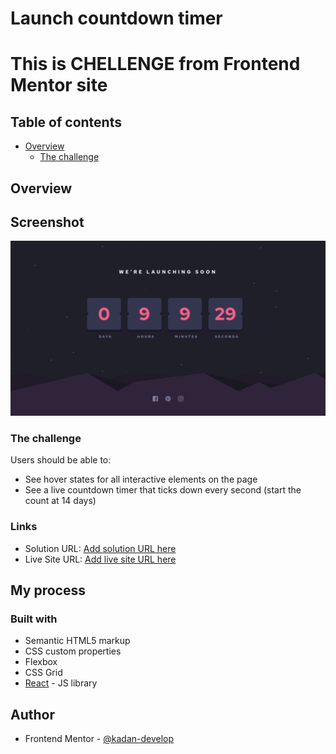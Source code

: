 # Launch countdown timer

# This is CHELLENGE from Frontend Mentor site

## Table of contents

- [Overview](#overview)
  - [The challenge](#the-challenge)

## Overview

## Screenshot

![](./src/assets/screenshot.png)

### The challenge

Users should be able to:

- See hover states for all interactive elements on the page
- See a live countdown timer that ticks down every second (start the count at 14 days)

### Links

- Solution URL: [Add solution URL here](https://www.frontendmentor.io/solutions/launch-countdown-timer-n6BPm_b9Bg)
- Live Site URL: [Add live site URL here](https://comfy-dusk-6980e9.netlify.app/)

## My process

### Built with

- Semantic HTML5 markup
- CSS custom properties
- Flexbox
- CSS Grid
- [React](https://reactjs.org/) - JS library

## Author

- Frontend Mentor - [@kadan-develop](https://www.frontendmentor.io/profile/kadan-develop)
